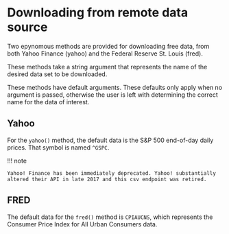 # Downloading from remote data source

Two epynomous methods are provided for downloading free data, from both
Yahoo Finance (yahoo) and the Federal Reserve St. Louis (fred).

These methods take a string argument that represents the name of the
desired data set to be downloaded.

These methods have default arguments.
These defaults only apply when no argument is passed, otherwise the user is
left with determining the correct name for the data of interest.

## Yahoo

For the `yahoo()` method, the default
data is the S&P 500 end-of-day daily prices. That symbol is named `^GSPC`.

!!! note

    Yahoo! Finance has been immediately deprecated. Yahoo! substantially altered their API in late 2017 and this csv endpoint was retired.

## FRED

The default data for the `fred()` method is `CPIAUCNS`, which
represents the Consumer Price Index for All Urban Consumers data.
